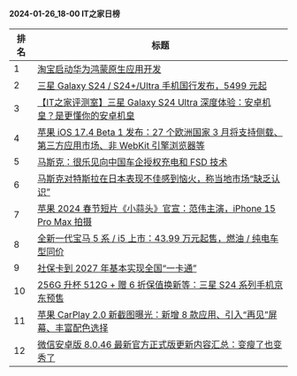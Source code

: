 #### 2024-01-26_18-00  IT之家日榜

| 排名 | 标题|
| --- | ---|
| 1 | [淘宝启动华为鸿蒙原生应用开发](https://www.ithome.com/0/747/268.htm) |
| 2 | [三星 Galaxy S24 / S24+/Ultra 手机国行发布，5499 元起](https://www.ithome.com/0/747/278.htm) |
| 3 | [【IT之家评测室】三星 Galaxy S24 Ultra 深度体验：安卓机皇？是更懂你的安卓机皇](https://www.ithome.com/0/747/298.htm) |
| 4 | [苹果 iOS 17.4 Beta 1 发布：27 个欧洲国家 3 月将支持侧载、第三方应用市场、非 WebKit 引擎浏览器等](https://www.ithome.com/0/747/311.htm) |
| 5 | [马斯克：很乐见向中国车企授权充电和 FSD 技术](https://www.ithome.com/0/747/308.htm) |
| 6 | [马斯克对特斯拉在日本表现不佳感到恼火，称当地市场“缺乏认识”](https://www.ithome.com/0/747/271.htm) |
| 7 | [苹果 2024 春节短片《小蒜头》官宣：范伟主演，iPhone 15 Pro Max 拍摄](https://www.ithome.com/0/747/392.htm) |
| 8 | [全新一代宝马 5 系 / i5 上市：43.99 万元起售，燃油 / 纯电车型同价](https://www.ithome.com/0/747/281.htm) |
| 9 | [社保卡到 2027 年基本实现全国“一卡通”](https://www.ithome.com/0/747/384.htm) |
| 10 | [256G 升杯 512G + 赠 6 折保值换新等：三星 S24 系列手机京东预售](https://www.ithome.com/0/747/283.htm) |
| 11 | [苹果 CarPlay 2.0 新截图曝光：新增 8 款应用、引入“再见”屏幕、丰富配色选择](https://www.ithome.com/0/747/394.htm) |
| 12 | [微信安卓版 8.0.46 最新官方正式版更新内容汇总：变瘦了也变秀了](https://www.ithome.com/0/747/400.htm) |
